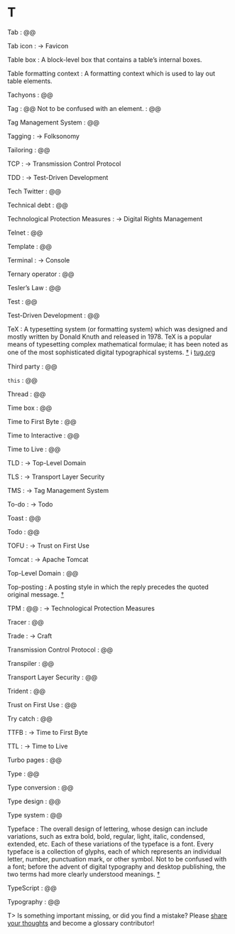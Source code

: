 # T

Tab
: @@

Tab icon
: → Favicon

Table box
: A block-level box that contains a table’s internal boxes.

Table formatting context
: A formatting context which is used to lay out table elements.

Tachyons
: @@

Tag
: @@ Not to be confused with an element.
: @@

Tag Management System
: @@

Tagging
: → Folksonomy

Tailoring
: @@

TCP
: → Transmission Control Protocol

TDD
: → Test-Driven Development

Tech Twitter
: @@

Technical debt
: @@

Technological Protection Measures
: → Digital Rights Management

Telnet
: @@

Template
: @@

Terminal
: → Console

Ternary operator
: @@

Tesler’s Law
: @@

Test
: @@

Test-Driven Development
: @@

TeX
: A typesetting system (or formatting system) which was designed and mostly written by Donald Knuth and released in 1978. TeX is a popular means of typesetting complex mathematical formulae; it has been noted as one of the most sophisticated digital typographical systems.&nbsp;[†](#w-tex) ℹ︎&nbsp;[tug.org](https://tug.org/)

Third party
: @@

`this`
: @@

Thread
: @@

Time box
: @@

Time to First Byte
: @@

Time to Interactive
: @@

Time to Live
: @@

TLD
: → Top-Level Domain

TLS
: → Transport Layer Security

TMS
: → Tag Management System

To-do
: → Todo

Toast
: @@

Todo
: @@

TOFU
: → Trust on First Use

Tomcat
: → Apache Tomcat

Top-Level Domain
: @@

Top-posting
: A posting style in which the reply precedes the quoted original message.&nbsp;[†](#w-posting-style)

TPM
: @@
: → Technological Protection Measures

Tracer
: @@

Trade
: → Craft

Transmission Control Protocol
: @@

Transpiler
: @@

Transport Layer Security
: @@

Trident
: @@

Trust on First Use
: @@

Try catch
: @@

TTFB
: → Time to First Byte

TTL
: → Time to Live

Turbo pages
: @@

Type
: @@

Type conversion
: @@

Type design
: @@

Type system
: @@

Typeface
: The overall design of lettering, whose design can include variations, such as extra bold, bold, regular, light, italic, condensed, extended, etc. Each of these variations of the typeface is a font. Every typeface is a collection of glyphs, each of which represents an individual letter, number, punctuation mark, or other symbol. Not to be confused with a font; before the advent of digital typography and desktop publishing, the two terms had more clearly understood meanings.&nbsp;[†](#w-typeface)

TypeScript
: @@

Typography
: @@

T> Is something important missing, or did you find a mistake? Please [share your thoughts](https://github.com/j9t/web-development-glossary/blob/master/manuscript/t.md) and become a glossary&nbsp;contributor!